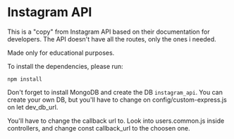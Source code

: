 # Instagram API

This is a "copy" from Instagram API based on their documentation for developers.
The API doesn't have all the routes, only the ones i needed.

Made only for educational purposes.

To install the dependencies, please run:

```
npm install
```

Don't forget to install MongoDB and create the DB `instagram_api`. You can create your own DB, but you'll have to change on config/custom-express.js on let dev_db_url.

You'll have to change the callback url to. Look into users.common.js inside controllers, and change const callback_url to the choosen one.
